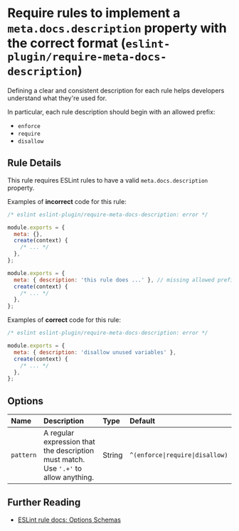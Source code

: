 # Require rules to implement a `meta.docs.description` property with the correct format (`eslint-plugin/require-meta-docs-description`)

<!-- end auto-generated rule header -->

Defining a clear and consistent description for each rule helps developers understand what they're used for.

In particular, each rule description should begin with an allowed prefix:

- `enforce`
- `require`
- `disallow`

## Rule Details

This rule requires ESLint rules to have a valid `meta.docs.description` property.

Examples of **incorrect** code for this rule:

```js
/* eslint eslint-plugin/require-meta-docs-description: error */

module.exports = {
  meta: {},
  create(context) {
    /* ... */
  },
};

module.exports = {
  meta: { description: 'this rule does ...' }, // missing allowed prefix
  create(context) {
    /* ... */
  },
};
```

Examples of **correct** code for this rule:

```js
/* eslint eslint-plugin/require-meta-docs-description: error */

module.exports = {
  meta: { description: 'disallow unused variables' },
  create(context) {
    /* ... */
  },
};
```

## Options

<!-- begin auto-generated rule options list -->

| Name      | Description                                                                         | Type   | Default                         |
| :-------- | :---------------------------------------------------------------------------------- | :----- | :------------------------------ |
| `pattern` | A regular expression that the description must match. Use `'.+'` to allow anything. | String | `^(enforce\|require\|disallow)` |

<!-- end auto-generated rule options list -->

## Further Reading

- [ESLint rule docs: Options Schemas](https://eslint.org/docs/latest/extend/custom-rules#options-schemas)
